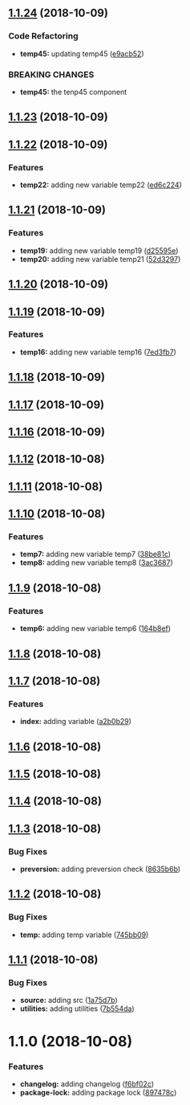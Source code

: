 <a name="1.1.24"></a>
## [1.1.24](https://github.com/MansoorBashaBellary/mansoor-change-test/compare/v1.1.23...v1.1.24) (2018-10-09)


### Code Refactoring

* **temp45:** updating temp45 ([e9acb52](https://github.com/MansoorBashaBellary/mansoor-change-test/commit/e9acb52))


### BREAKING CHANGES

* **temp45:** the tenp45 component



<a name="1.1.23"></a>
## [1.1.23](https://github.com/MansoorBashaBellary/mansoor-change-test/compare/v1.1.22...v1.1.23) (2018-10-09)



<a name="1.1.22"></a>
## [1.1.22](https://github.com/MansoorBashaBellary/mansoor-change-test/compare/v1.1.21...v1.1.22) (2018-10-09)


### Features

* **temp22:** adding new variable temp22 ([ed6c224](https://github.com/MansoorBashaBellary/mansoor-change-test/commit/ed6c224))



<a name="1.1.21"></a>
## [1.1.21](https://github.com/MansoorBashaBellary/mansoor-change-test/compare/v1.1.20...v1.1.21) (2018-10-09)


### Features

* **temp19:** adding new variable temp19 ([d25595e](https://github.com/MansoorBashaBellary/mansoor-change-test/commit/d25595e))
* **temp20:** adding new variable temp21 ([52d3297](https://github.com/MansoorBashaBellary/mansoor-change-test/commit/52d3297))



<a name="1.1.20"></a>
## [1.1.20](https://github.com/MansoorBashaBellary/mansoor-change-test/compare/v1.1.19...v1.1.20) (2018-10-09)



<a name="1.1.19"></a>
## [1.1.19](https://github.com/MansoorBashaBellary/mansoor-change-test/compare/v1.1.18...v1.1.19) (2018-10-09)


### Features

* **temp16:** adding new variable temp16 ([7ed3fb7](https://github.com/MansoorBashaBellary/mansoor-change-test/commit/7ed3fb7))



<a name="1.1.18"></a>
## [1.1.18](https://github.com/MansoorBashaBellary/mansoor-change-test/compare/v1.1.17...v1.1.18) (2018-10-09)



<a name="1.1.17"></a>
## [1.1.17](https://github.com/MansoorBashaBellary/mansoor-change-test/compare/v1.1.16...v1.1.17) (2018-10-09)



<a name="1.1.16"></a>
## [1.1.16](https://github.com/MansoorBashaBellary/mansoor-change-test/compare/v1.1.15...v1.1.16) (2018-10-09)



<a name="1.1.12"></a>
## [1.1.12](https://github.com/MansoorBashaBellary/mansoor-change-test/compare/v1.1.11...v1.1.12) (2018-10-08)



<a name="1.1.11"></a>
## [1.1.11](https://github.com/MansoorBashaBellary/mansoor-change-test/compare/v1.1.10...v1.1.11) (2018-10-08)



<a name="1.1.10"></a>
## [1.1.10](https://github.com/MansoorBashaBellary/mansoor-change-test/compare/v1.1.9...v1.1.10) (2018-10-08)


### Features

* **temp7:** adding new variable temp7 ([38be81c](https://github.com/MansoorBashaBellary/mansoor-change-test/commit/38be81c))
* **temp8:** adding new variable temp8 ([3ac3687](https://github.com/MansoorBashaBellary/mansoor-change-test/commit/3ac3687))



<a name="1.1.9"></a>
## [1.1.9](https://github.com/MansoorBashaBellary/mansoor-change-test/compare/v1.1.8...v1.1.9) (2018-10-08)


### Features

* **temp6:** adding new variable temp6 ([164b8ef](https://github.com/MansoorBashaBellary/mansoor-change-test/commit/164b8ef))



<a name="1.1.8"></a>
## [1.1.8](https://github.com/MansoorBashaBellary/mansoor-change-test/compare/v1.1.7...v1.1.8) (2018-10-08)



<a name="1.1.7"></a>
## [1.1.7](https://github.com/MansoorBashaBellary/mansoor-change-test/compare/v1.1.6...v1.1.7) (2018-10-08)


### Features

* **index:** adding variable ([a2b0b29](https://github.com/MansoorBashaBellary/mansoor-change-test/commit/a2b0b29))



<a name="1.1.6"></a>
## [1.1.6](https://github.com/MansoorBashaBellary/mansoor-change-test/compare/v1.1.5...v1.1.6) (2018-10-08)



<a name="1.1.5"></a>
## [1.1.5](https://github.com/MansoorBashaBellary/mansoor-change-test/compare/v1.1.4...v1.1.5) (2018-10-08)



<a name="1.1.4"></a>
## [1.1.4](https://github.com/MansoorBashaBellary/mansoor-change-test/compare/v1.1.3...v1.1.4) (2018-10-08)



<a name="1.1.3"></a>
## [1.1.3](https://github.com/MansoorBashaBellary/mansoor-change-test/compare/v1.1.2...v1.1.3) (2018-10-08)


### Bug Fixes

* **preversion:** adding preversion check ([8635b6b](https://github.com/MansoorBashaBellary/mansoor-change-test/commit/8635b6b))



<a name="1.1.2"></a>
## [1.1.2](https://github.com/MansoorBashaBellary/mansoor-change-test/compare/v1.1.1...v1.1.2) (2018-10-08)


### Bug Fixes

* **temp:** adding temp variable ([745bb09](https://github.com/MansoorBashaBellary/mansoor-change-test/commit/745bb09))



<a name="1.1.1"></a>
## [1.1.1](https://github.com/MansoorBashaBellary/mansoor-change-test/compare/v1.1.0...v1.1.1) (2018-10-08)


### Bug Fixes

* **source:** adding src ([1a75d7b](https://github.com/MansoorBashaBellary/mansoor-change-test/commit/1a75d7b))
* **utilities:** adding utilities ([7b554da](https://github.com/MansoorBashaBellary/mansoor-change-test/commit/7b554da))



<a name="1.1.0"></a>
# 1.1.0 (2018-10-08)


### Features

* **changelog:** adding changelog ([f6bf02c](https://github.com/MansoorBashaBellary/mansoor-change-test/commit/f6bf02c))
* **package-lock:** adding package lock ([897478c](https://github.com/MansoorBashaBellary/mansoor-change-test/commit/897478c))



